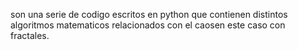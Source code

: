 son una serie de codigo escritos en python que contienen distintos algoritmos matematicos relacionados con el caosen este caso con fractales.
